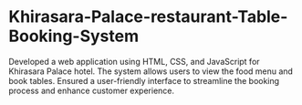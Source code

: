 # Khirasara-Palace-restaurant-Table-Booking-System
Developed a web application using HTML, CSS, and JavaScript for Khirasara Palace hotel. The system allows 
users to view the food menu and book tables. Ensured a user-friendly interface to streamline the booking 
process and enhance customer experience.
